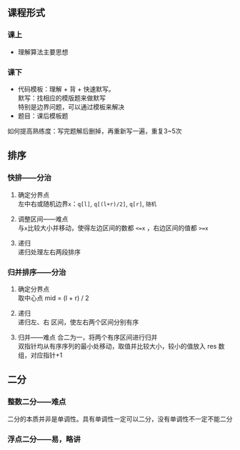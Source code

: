 ## 课程形式
### 课上
- 理解算法主要思想

### 课下
- 代码模板：理解 + 背 + 快速默写。  
 默写：找相应的模版题来做默写  
 特别是边界问题，可以通过模板来解决
- 题目：课后模板题

如何提高熟练度：写完题解后删掉，再重新写一遍，重复3~5次


## 排序
### 快排——分治

1. 确定分界点  
左中右或随机边界`x`：`q[l]`, `q[(l+r)/2]`, `q[r]`, `随机`  

2. 调整区间——难点  
与`x`比较大小并移动，使得左边区间的数都 `<=x` ，右边区间的值都 `>=x`

3. 递归  
递归处理左右两段排序

### 归并排序——分治
1. 确定分界点  
取中心点 mid = (l + r) / 2  
2. 递归  
递归左、右 区间，使左右两个区间分别有序

3. 归并——难点
合二为一，将两个有序区间进行归并  
双指针均从有序序列的最小处移动，取值并比较大小，较小的值放入 res 数组，对应指针+1

## 二分
### 整数二分——难点
二分的本质并非是单调性。具有单调性一定可以二分，没有单调性不一定不能二分
### 浮点二分——易，略讲